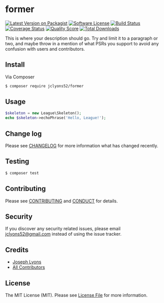 # former

[![Latest Version on Packagist][ico-version]][link-packagist]
[![Software License][ico-license]](LICENSE.md)
[![Build Status][ico-travis]][link-travis]
[![Coverage Status][ico-scrutinizer]][link-scrutinizer]
[![Quality Score][ico-code-quality]][link-code-quality]
[![Total Downloads][ico-downloads]][link-downloads]

This is where your description should go. Try and limit it to a paragraph or two, and maybe throw in a mention of what
PSRs you support to avoid any confusion with users and contributors.

## Install

Via Composer

``` bash
$ composer require jclyons52/former
```

## Usage

``` php
$skeleton = new League\Skeleton();
echo $skeleton->echoPhrase('Hello, League!');
```

## Change log

Please see [CHANGELOG](CHANGELOG.md) for more information what has changed recently.

## Testing

``` bash
$ composer test
```

## Contributing

Please see [CONTRIBUTING](CONTRIBUTING.md) and [CONDUCT](CONDUCT.md) for details.

## Security

If you discover any security related issues, please email jclyons52@gmail.com instead of using the issue tracker.

## Credits

- [Joseph Lyons][link-author]
- [All Contributors][link-contributors]

## License

The MIT License (MIT). Please see [License File](LICENSE.md) for more information.

[ico-version]: https://img.shields.io/packagist/v/jclyons52/former.svg?style=flat-square
[ico-license]: https://img.shields.io/badge/license-MIT-brightgreen.svg?style=flat-square
[ico-travis]: https://img.shields.io/travis/jclyons52/former/master.svg?style=flat-square
[ico-scrutinizer]: https://img.shields.io/scrutinizer/coverage/g/jclyons52/former.svg?style=flat-square
[ico-code-quality]: https://img.shields.io/scrutinizer/g/jclyons52/former.svg?style=flat-square
[ico-downloads]: https://img.shields.io/packagist/dt/jclyons52/former.svg?style=flat-square

[link-packagist]: https://packagist.org/packages/jclyons52/former
[link-travis]: https://travis-ci.org/jclyons52/former
[link-scrutinizer]: https://scrutinizer-ci.com/g/jclyons52/former/code-structure
[link-code-quality]: https://scrutinizer-ci.com/g/jclyons52/former
[link-downloads]: https://packagist.org/packages/jclyons52/former
[link-author]: https://github.com/jclyons52
[link-contributors]: ../../contributors
